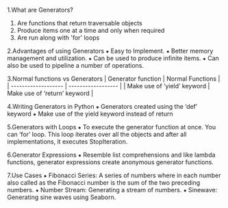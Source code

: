1.What are Generators?
  1. Are functions that return traversable objects
  2. Produce items one at a time and only when required
  3. Are run along with 'for' loops
  
2.Advantages of using Generators
  ⁕ Easy to Implement.
  ⁕ Better memory management and utilization.
  ⁕ Can be used to produce infinite items.
  ⁕ Can also be used to pipeline a number of operations.
  
3.Normal functions vs Generators
  | Generator function  |  Normal Functions  |
  | ------------------- | ------------------ |
  | Make use of ‘yield’ keyword | Make use of ‘return’ keyword |
  

4.Writing Generators in Python
  ⁕ Generators created using the ‘def’ keyword
  ⁕ Make use of the yield keyword instead of return

5.Generators with Loops
  ⁕ To execute the generator function at once. You can ‘for’ loop. This loop iterates over all the objects and after all implementations, it executes StopIteration.

6.Generator Expressions
  ⁕ Resemble list comprehensions and like lambda functions, generator expressions create anonymous generator functions.

7.Use Cases
  ⁕ Fibonacci Series: A series of numbers where in each number also called as the Fibonacci number is the sum of the two preceding numbers.
  ⁕ Number Stream: Generating a stream of numbers.
  ⁕ Sinewave: Generating sine waves using Seaborn.
